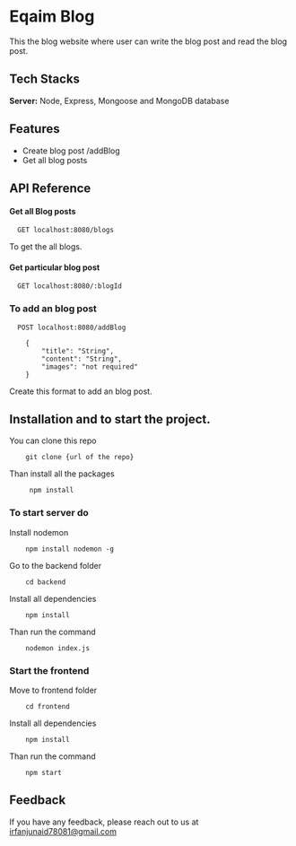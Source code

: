 
# Eqaim Blog

This the blog website where user can write the blog post and read the blog post.


## Tech Stacks

**Server:** Node, Express, Mongoose and MongoDB database


## Features

- Create blog post /addBlog
- Get all blog posts


## API Reference

#### Get all Blog posts

```
  GET localhost:8080/blogs
```
To get the all blogs.

#### Get particular blog post

```
  GET localhost:8080/:blogId
```

### To add an blog post

```
  POST localhost:8080/addBlog
```
```
    {
        "title": "String",
        "content": "String",
        "images": "not required"
    }
```

Create this format to add an blog post.
## Installation and to start the project.

You can clone this repo

```
    git clone {url of the repo}
```
Than install all the packages

```
     npm install
```

### To start server do

Install nodemon 

```
    npm install nodemon -g
```
Go to the backend folder

```
    cd backend
```
Install all dependencies
```
    npm install
```

Than run the command

```
    nodemon index.js
```

### Start the frontend

Move to frontend folder
```
    cd frontend
```

Install all dependencies
```
    npm install
```

Than run the command
```
    npm start
```


## Feedback

If you have any feedback, please reach out to us at irfanjunaid78081@gmail.com

